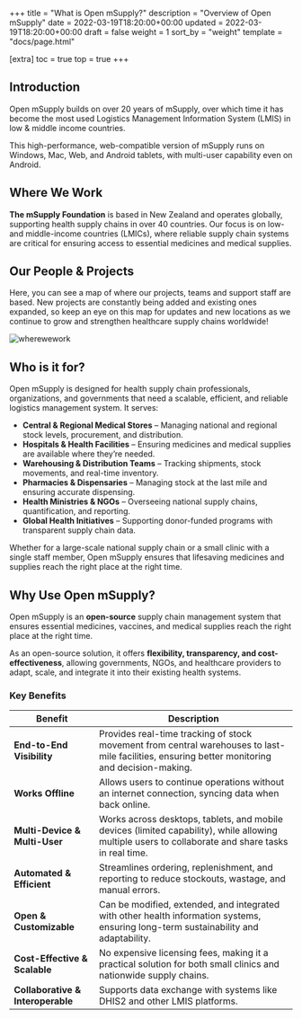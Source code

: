 +++
title = "What is Open mSupply?"
description = "Overview of Open mSupply"
date = 2022-03-19T18:20:00+00:00
updated = 2022-03-19T18:20:00+00:00
draft = false
weight = 1
sort_by = "weight"
template = "docs/page.html"

[extra]
toc = true
top = true
+++

## Introduction
Open mSupply builds on over 20 years of mSupply, over which time it has become the most used Logistics Management Information System (LMIS) in low & middle income countries.

This high-performance, web-compatible version of mSupply runs on Windows, Mac, Web, and Android tablets, with multi-user capability even on Android. 

## Where We Work  

**The mSupply Foundation** is based in New Zealand and operates globally, supporting health supply chains in over 40 countries. Our focus is on low- and middle-income countries (LMICs), where reliable supply chain systems are critical for ensuring access to essential medicines and medical supplies.  


## Our People & Projects
Here, you can see a map of where our projects, teams and support staff are based. New projects are constantly being added and existing ones expanded, so keep an eye on this map for updates and new locations as we continue to grow and strengthen healthcare supply chains worldwide!

![wherewework](/docs/2_introduction/images/wherewework.png)

## Who is it for?
Open mSupply is designed for health supply chain professionals, organizations, and governments that need a scalable, efficient, and reliable logistics management system. It serves:  

- **Central & Regional Medical Stores** – Managing national and regional stock levels, procurement, and distribution.  
- **Hospitals & Health Facilities** – Ensuring medicines and medical supplies are available where they’re needed.  
- **Warehousing & Distribution Teams** – Tracking shipments, stock movements, and real-time inventory.  
- **Pharmacies & Dispensaries** – Managing stock at the last mile and ensuring accurate dispensing.  
- **Health Ministries & NGOs** – Overseeing national supply chains, quantification, and reporting.  
- **Global Health Initiatives** – Supporting donor-funded programs with transparent supply chain data.  

Whether for a large-scale national supply chain or a small clinic with a single staff member, Open mSupply ensures that lifesaving medicines and supplies reach the right place at the right time.  

## Why Use Open mSupply?  

Open mSupply is an **open-source** supply chain management system that ensures essential medicines, vaccines, and medical supplies reach the right place at the right time. 

As an open-source solution, it offers **flexibility, transparency, and cost-effectiveness**, allowing governments, NGOs, and healthcare providers to adapt, scale, and integrate it into their existing health systems.  

### Key Benefits  

| **Benefit**                  | **Description**  |
|------------------------------|------------------------------------------------------------------|
| **End-to-End Visibility**    | Provides real-time tracking of stock movement from central warehouses to last-mile facilities, ensuring better monitoring and decision-making.  |
| **Works Offline**            | Allows users to continue operations without an internet connection, syncing data when back online.  |
| **Multi-Device & Multi-User** | Works across desktops, tablets, and mobile devices (limited capability), while allowing multiple users to collaborate and share tasks in real time.  |
| **Automated & Efficient**    | Streamlines ordering, replenishment, and reporting to reduce stockouts, wastage, and manual errors.  |
| **Open & Customizable**      | Can be modified, extended, and integrated with other health information systems, ensuring long-term sustainability and adaptability.  |
| **Cost-Effective & Scalable** | No expensive licensing fees, making it a practical solution for both small clinics and nationwide supply chains.  |
| **Collaborative & Interoperable** | Supports data exchange with systems like DHIS2 and other LMIS platforms.  |
